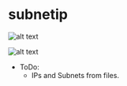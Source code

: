 # subnetip

![alt text](https://i.ibb.co/0XGwNfG/cidrchk-1.png)

![alt text](https://i.ibb.co/4VP8MsG/cidrchk-2.png)

- ToDo:
  - IPs and Subnets from files.